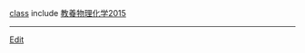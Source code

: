 ---
---
[class](/class)
include [教養物理化学2015](/教養物理化学2015)

----
[Edit](https://github.com/vitroid/vitroid.github.io/edit/master/MD/教養物理化学.md)
